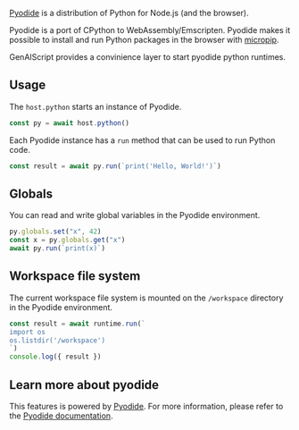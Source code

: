 [Pyodide](https://pyodide.org/) is a distribution of Python for Node.js (and the browser).

Pyodide is a port of CPython to WebAssembly/Emscripten.
Pyodide makes it possible to install and run Python packages in the browser with [micropip](https://micropip.pyodide.org/en/stable/project/usage.html).

GenAIScript provides a convinience layer to start pyodide python runtimes.

## Usage

The `host.python` starts an instance of Pyodide.

```js wrap
const py = await host.python()
```

Each Pyodide instance has a `run` method that can be used to run Python code.

```js wrap
const result = await py.run(`print('Hello, World!')`)
```

## Globals

You can read and write global variables in the Pyodide environment.

```js wrap
py.globals.set("x", 42)
const x = py.globals.get("x")
await py.run(`print(x)`)
```

## Workspace file system

The current workspace file system is mounted on the `/workspace` directory in the Pyodide environment.

```js wrap
const result = await runtime.run(`
import os
os.listdir('/workspace')
`)
console.log({ result })
```

## Learn more about pyodide

This features is powered by [Pyodide](https://pyodide.org/). For more information, please refer to the [Pyodide documentation](https://pyodide.org/docs/).